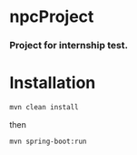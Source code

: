 # npcProject
### Project for internship test.

# Installation
```bash 
mvn clean install 
```
then
```git
mvn spring-boot:run
```
